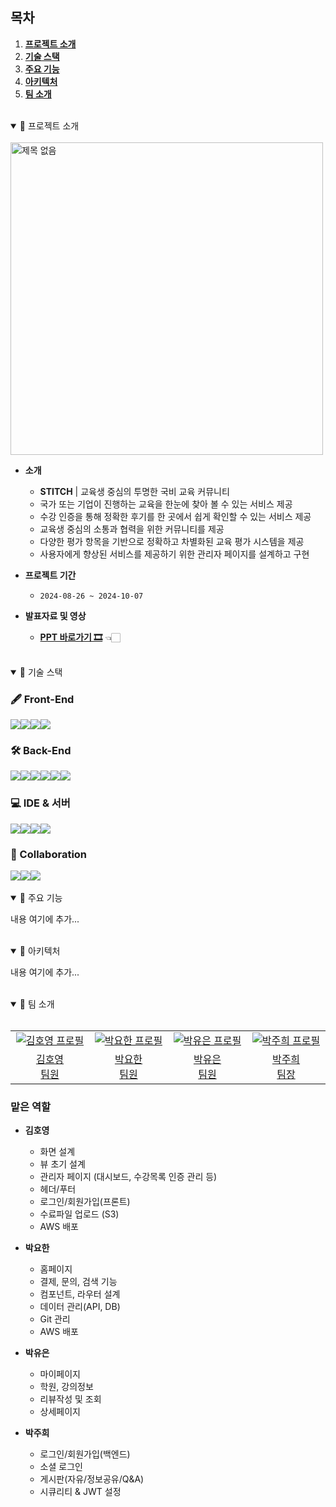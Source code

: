 ## 목차

1. [**프로젝트 소개**](#프로젝트-소개)
2. [**기술 스택**](#기술-스택)
3. [**주요 기능**](#주요-기능)
4. [**아키텍처**](#아키텍처)
5. [**팀 소개**](#팀-소개)

<br>

<details open>
  <summary id="프로젝트-소개">📌 프로젝트 소개</summary>
  <br>

  <img width="500" alt="제목 없음" src="https://github.com/kosa-final-stitch/stitch-fe/blob/main/src/assets/full-logo.jpg">

  - **소개**

    - **STITCH** | 교육생 중심의 투명한 국비 교육 커뮤니티<br/>
    - 국가 또는 기업이 진행하는 교육을 한눈에 찾아 볼 수 있는 서비스 제공
    - 수강 인증을 통해 정확한 후기를 한 곳에서 쉽게 확인할 수 있는 서비스 제공
    - 교육생 중심의 소통과 협력을 위한 커뮤니티를 제공
    - 다양한 평가 항목을 기반으로 정확하고 차별화된 교육 평가 시스템을 제공
    - 사용자에게 향상된 서비스를 제공하기 위한 관리자 페이지를 설계하고 구현


  - **프로젝트 기간**

    - ```2024-08-26 ~ 2024-10-07``` <br/>

  - **발표자료 및 영상**
    - [**PPT 바로가기 🎞**](https://drive.google.com/file/d/1TMmfGcRhbZAoHpWiobo9xtX1qZIWW9ku/view?usp=sharing) 👈🏻

</details>

<br/>

<details open>
  <summary id="기술-스택">📌 기술 스택</summary>

  ### 🖋 Front-End

  <div style="display: flex;">
    <img src="https://img.shields.io/badge/Vue3-4FC08D?style=for-the-badge&logo=vue.js&logoColor=white">
    <img src="https://img.shields.io/badge/html5-E34F26?style=for-the-badge&logo=html5&logoColor=white">
    <img src="https://img.shields.io/badge/css3-1572B6?style=for-the-badge&logo=css3&logoColor=white">
    <img src="https://img.shields.io/badge/javascript-F7DF1E?style=for-the-badge&logo=javascript&logoColor=black">
  </div>

  ### 🛠 Back-End

  <div style="display: flex;">
    <img src="https://img.shields.io/badge/Spring%20Boot-6DB33F?style=for-the-badge&logo=spring-boot&logoColor=white">
    <img src="https://img.shields.io/badge/MyBatis-DC382D?style=for-the-badge&logo=MyBatis&logoColor=white">
    <img src="https://img.shields.io/badge/Maven-C71A36?style=for-the-badge&logo=apache-maven&logoColor=white">
    <img src="https://img.shields.io/badge/Spring%20Security-6DB33F?style=for-the-badge&logo=spring-security&logoColor=white">
    <img src="https://img.shields.io/badge/java-007396?style=for-the-badge&logo=java&logoColor=white">
    <img src="https://img.shields.io/badge/oracle-F80000?style=for-the-badge&logo=oracle&logoColor=white">
  </div>

  ### 💻 IDE & 서버

  <div style="display: flex;">
     <img src="https://img.shields.io/badge/IntelliJ%20IDEA-000000?style=for-the-badge&logo=intellij-idea&logoColor=white">
    <img src="https://img.shields.io/badge/Visual%20Studio-5C2D91?style=for-the-badge&logo=visual-studio&logoColor=white">
    <img src="https://img.shields.io/badge/AWS-232F3E?style=for-the-badge&logo=amazon-aws&logoColor=white">
    <img src="https://img.shields.io/badge/Amplify-FF9900?style=for-the-badge&logo=aws-amplify&logoColor=white">
  </div>

  ### 🎨 Collaboration

  <div style="display: flex;">
    <img src="https://img.shields.io/badge/notion-000000?style=for-the-badge&logo=notion&logoColor=white" />
    <img src="https://img.shields.io/badge/github-181717?style=for-the-badge&logo=github&logoColor=white" />
    <img src="https://img.shields.io/badge/Figma-1A2B4B?style=for-the-badge&logo=figma&logoColor=white" />
  </div>

</details>

<br/>

<details open>
  <summary id="주요-기능">📌 주요 기능</summary>

  내용 여기에 추가...

</details>

<br/>

<details open>
  <summary id="아키텍처">📌 아키텍처</summary>

  내용 여기에 추가...

</details>

<br/>

<details open>
  <summary id="팀-소개">📌 팀 소개</summary>
 <br>
  <table>
    <tr>
      <td align="center" width="200px">
        <a href="https://github.com/kim-hoyoung" target="_blank">
          <img src="https://avatars.githubusercontent.com/u/65858323?v=4" alt="김호영 프로필" />
        </a>
      </td>
      <td align="center" width="200px">
        <a href="https://github.com/yohan9569" target="_blank">
          <img src="https://avatars.githubusercontent.com/u/88149844?v=4" alt="박요한 프로필" />
        </a>
      </td>
      <td align="center" width="200px">
        <a href="https://github.com/youeun9233" target="_blank">
          <img src="https://avatars.githubusercontent.com/u/126055423?v=4" alt="박유은 프로필" />
        </a>
      </td>
      <td align="center" width="200px">
        <a href="https://github.com/mouse1111" target="_blank">
          <img src="https://avatars.githubusercontent.com/u/117792716?v=4" alt="박주희 프로필" />
        </a>
      </td>
    </tr>

  <tr>
    <td align="center">
      <a href="https://github.com/kim-hoyoung" target="_blank">
        김호영<br />
                팀원
      </a>
    </td>
    <td align="center">
      <a href="https://github.com/yohan9569" target="_blank">
        박요한<br />
                팀원
      </a>
    </td>
    <td align="center">
      <a href="https://github.com/youeun9233" target="_blank">
        박유은<br />
                팀원
      </a>
    </td> 
    <td align="center">
      <a href="https://github.com/mouse1111" target="_blank">
        박주희<br />
                팀장
       </a>
    </td>
  </tr>
</table>

  ### 맡은 역할
  - **김호영**
    - 화면 설계
    - 뷰 초기 설계
    - 관리자 페이지 (대시보드, 수강목록 인증 관리 등)
    - 헤더/푸터
    - 로그인/회원가입(프론트)
    - 수료파일 업로드 (S3)
    - AWS 배포
      
  - **박요한**
    - 홈페이지
    - 결제, 문의, 검색 기능
    - 컴포넌트, 라우터 설계
    - 데이터 관리(API, DB)
    - Git 관리
    - AWS 배포
      
  - **박유은**
    - 마이페이지
    - 학원, 강의정보
    - 리뷰작성 및 조회
    - 상세페이지
      
  - **박주희**
    - 로그인/회원가입(백엔드)
    - 소셜 로그인
    - 게시판(자유/정보공유/Q&A)
    - 시큐리티 & JWT 설정

</details>

